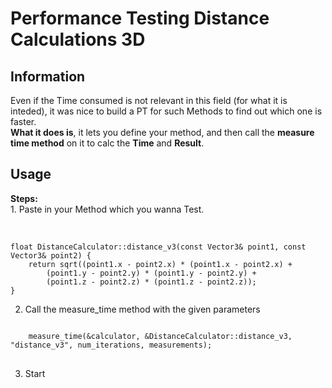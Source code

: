 # Performance Testing Distance Calculations 3D
 

<h2 align="left">Information</h2>
<p>Even if the Time consumed is not relevant in this field (for what it is inteded), it was nice to build a PT for such Methods to find out which one is faster. <br> <strong>What it does is</strong>, it lets you define your method, and then call the <strong>measure time method</strong> on it to calc the <strong>Time</strong> and <strong>Result</strong>.</p>


<h2 align="left">Usage</h2>
<strong>Steps:</strong> <br>
1. Paste in your Method which you wanna Test. <br>
<br>
<pre><code>
float DistanceCalculator::distance_v3(const Vector3& point1, const Vector3& point2) {
    return sqrt((point1.x - point2.x) * (point1.x - point2.x) +
        (point1.y - point2.y) * (point1.y - point2.y) +
        (point1.z - point2.z) * (point1.z - point2.z));
}
</code></pre>

2. Call the measure_time method with the given parameters <br>
<pre><code>
    measure_time(&calculator, &DistanceCalculator::distance_v3, "distance_v3", num_iterations, measurements);
</code>
</pre>
3. Start <br>
